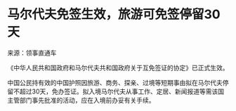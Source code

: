 # 马尔代夫免签生效，旅游可免签停留30天

来源：领事直通车

《中华人民共和国政府和马尔代夫共和国政府关于互免签证的协定》已正式生效。

中国公民持有效的中国护照因旅游、商务、探亲、过境等短期事由拟在马尔代夫停留不超过30天，免办签证。拟入境马尔代夫从事工作、定居、新闻报道等需该国主管部门事先批准的活动，应在入境前办妥有关手续。

